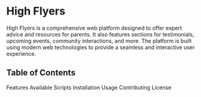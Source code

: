# High Flyers

High Flyers is a comprehensive web platform designed to offer expert advice and resources for parents. It also features sections for testimonials, upcoming events, community interactions, and more. The platform is built using modern web technologies to provide a seamless and interactive user experience.

## Table of Contents
Features
Available Scripts
Installation
Usage
Contributing
License


